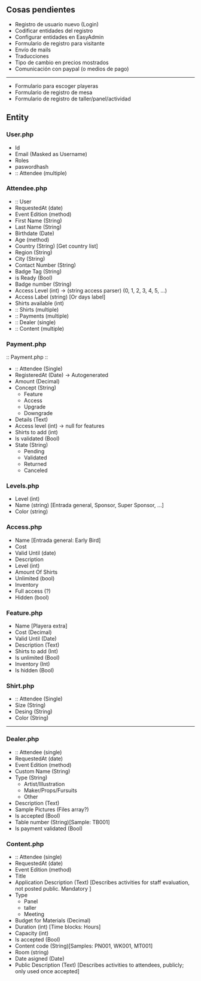 ## Cosas pendientes
- Registro de usuario nuevo (Login)
- Codificar entidades del registro
- Configurar entidades en EasyAdmin
- Formulario de registro para visitante
- Envío de mails
- Traducciones
- Tipo de cambio en precios mostrados
- Comunicación con paypal (o medios de pago)
---
- Formulario para escoger playeras
- Formulario de registro de mesa
- Formulario de registro de taller/panel/actividad


## Entity

### User.php
- Id
- Email (Masked as Username)
- Roles
- paswordhash
- :: Attendee (multiple)

### Attendee.php
- :: User
- RequestedAt (date)
- Event Edition (method)
- First Name (String)
- Last Name (String)
- Birthdate (Date)
- Age (method)
- Country (String) [Get country list]
- Region (String)
- City (String)
- Contact Number (String)
- Badge Tag (String)
- is Ready (Bool)
- Badge number (String)
- Access Level (int) -> (string access parser) (0, 1, 2, 3, 4, 5, ...)
- Access Label (string) [Or days label]
- Shirts available (int)
- :: Shirts (multiple)
- :: Payments (multiple)
- :: Dealer (single)
- :: Content (multiple)

### Payment.php
:: Payment.php ::
- :: Attendee (Single)
- RegisteredAt (Date) -> Autogenerated
- Amount (Decimal)
- Concept (String)
  - Feature
  - Access
  - Upgrade
  - Downgrade
- Details (Text)
- Access level (int) -> null for features
- Shirts to add (int)
- Is validated (Bool)
- State (String)
  - Pending
  - Validated
  - Returned
  - Canceled

### Levels.php
- Level (int)
- Name (string) [Entrada general, Sponsor, Super Sponsor, ...]
- Color (string)

### Access.php
- Name [Entrada general: Early Bird]
- Cost
- Valid Until (date)
- Description
- Level (int)
- Amount Of Shirts
- Unlimited (bool)
- Inventory
- Full access (?)
- Hidden (bool)

### Feature.php
- Name [Playera extra]
- Cost (Decimal)
- Valid Until (Date)
- Description (Text)
- Shirts to add (Int)
- Is unlimited (Bool)
- Inventory (Int)
- Is hidden (Bool)

### Shirt.php
- :: Attendee (Single)
- Size (String)
- Desing (String)
- Color (String)

---

### Dealer.php
- :: Attendee (single)
- RequestedAt (date)
- Event Edition (method)
- Custom Name (String)
- Type (String)
  - Artist/Illustration
  - Maker/Props/Fursuits
  - Other
- Description (Text)
- Sample Pictures (Files array?)
- Is accepted (Bool)
- Table number (String)[Sample: TB001] 
- Is payment validated (Bool)

### Content.php
- :: Attendee (single)
- RequestedAt (date)
- Event Edition (method)
- Title
- Application Description (Text) [Describes activities for staff evaluation, not posted public. Mandatory ]
- Type
  - Panel
  - taller
  - Meeting
- Budget for Materials (Decimal)
- Duration (int) [Time blocks: Hours]
- Capacity (int)
- Is accepted (Bool)
- Content code (String)[Samples: PN001, WK001, MT001]
- Room (string)
- Date asigned (Date)
- Public Description (Text) [Describes activities to attendees, publicly; only used once accepted]
